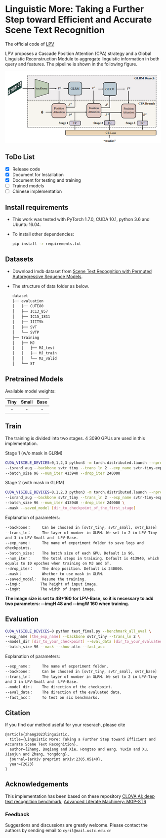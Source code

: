 # Linguistic More: Taking a Further Step toward Efficient and Accurate Scene Text Recognition

The official code of [LPV](https://arxiv.org/abs/2305.05140v2)

LPV proposes a Cascade Position Attention (CPA) strategy and a Global Linguistic Reconstruction Module to aggregate linguistic information in both query and features. The pipeline is shown in the following figure.

![image-20230818213054557](images\pipeline.png)

## ToDo List

- [x] Release code
- [x] Document for Installation
- [x] Document for testing and training
- [ ] Trained models
- [ ] Chinese implementation

## Install requirements

- This work was tested with PyTorch 1.7.0, CUDA 10.1, python 3.6 and Ubuntu 16.04. 

- To install other dependencies:

  ```bash
  pip install -r requirements.txt
  ```

## Datasets

- Download lmdb dataset from [Scene Text Recognition with Permuted Autoregressive Sequence Models](https://github.com/baudm/parseq).

- The structure of data folder as below.

    ```bash
    dataset
    ├── evaluation
    │   ├── CUTE80
    │   ├── IC13_857
    │   ├── IC15_1811
    │   ├── IIIT5k
    │   ├── SVT
    │   └── SVTP
    ├── training
    │   ├── MJ
    │   │   ├── MJ_test
    │   │   ├── MJ_train
    │   │   └── MJ_valid
    │   └── ST
    ```

## Pretrained Models

Available model weights:

| Tiny | Small  | Base |
| :---: | :---: | :---: |
|  -   |   -   |  -   |

## Train

The training is divided into two stages. 4 3090 GPUs are used in this implementation.

Stage 1 (w/o mask in GLRM)

```bash
CUDA_VISIBLE_DEVICES=0,1,2,3 python3 -m torch.distributed.launch --nproc_per_node=4 --nnodes=1 --master_port 29501 train_final_dist.py \
--isrand_aug --backbone svtr_tiny --trans_ln 2 --exp_name svtr-tiny-exp \
--batch_size 96 --num_iter 413940 --drop_iter 240000
```

Stage 2 (with mask in GLRM)

```bash
CUDA_VISIBLE_DEVICES=0,1,2,3 python3 -m torch.distributed.launch --nproc_per_node=4 --nnodes=1 --master_port 29501 train_final_dist.py \
--isrand_aug --backbone svtr_tiny --trans_ln 2 --exp_name svtr-tiny-exp-mask \
--batch_size 96 --num_iter 413940 --drop_iter 240000 \
--mask --saved_model [dir_to_checkpoint_of_the_first_stage]
```

Explanation of parameters:

```
--backbone：		Can be choosed in [svtr_tiny, svtr_small, svtr_base]
--trans_ln：		The layer of number in GLRM. We set to 2 in LPV-Tiny and 3 in LPV-Small and  LPV-Base.
--exp_name：		The name of experiment folder to save logs and checkpoints.
--batch_size：	The batch size of each GPU. Default is 96.
--num_iter：		The total steps in training. Default is 413940, which equals to 10 epoches when training on MJ and ST.
--drop_iter：	The drop position. Default is 240000.
--mask：			Whether to use mask in GLRM.
--saved_model：	Resume the training.
--imgH:			The height of input image.
--imgW:			The width of input image.
```

**The image size is set to 48*160 for LPV-Base, so it is necessary to add two parameters: --imgH 48 and --imgW 160 when training.**

## Evaluation

```bash
CUDA_VISIBLE_DEVICES=0 python test_final.py --benchmark_all_eval \
--exp_name [the_exp_name] --backbone svtr_tiny --trans_ln 2 \ 
--model_dir [dir_to_your_checkpoint] --eval_data [dir_to_your_evaluated_data] \
--batch_size 96 --mask --show attn --fast_acc
```

Explanation of parameters:

```
--exp_name：		The name of experiment folder.
--backbone：		Can be choosed in [svtr_tiny, svtr_small, svtr_base]
--trans_ln：		The layer of number in GLRM. We set to 2 in LPV-Tiny and 3 in LPV-Small and  LPV-Base.
--model_dir：	The direction of the checkpoint.
--eval_data：	The direction of the evaluated data.
--fast_acc：		To test on six benchmarks.
```

## Citation

If you find our method useful for your reserach, please cite

```
@article{zhang2023linguistic,
  title={Linguistic More: Taking a Further Step toward Efficient and Accurate Scene Text Recognition},
  author={Zhang, Boqiang and Xie, Hongtao and Wang, Yuxin and Xu, Jianjun and Zhang, Yongdong},
  journal={arXiv preprint arXiv:2305.05140},
  year={2023}
}
```

## Acknowledgements

This implementation has been based on these repository [CLOVA AI: deep text recognition benchmark](https://github.com/clovaai/deep-text-recognition-benchmark), [Advanced Literate Machinery: MGP-STR](https://github.com/AlibabaResearch/AdvancedLiterateMachinery/tree/main/OCR/MGP-STR)

### Feedback

Suggestions and discussions are greatly welcome. Please contact the authors by sending email to `cyril@mail.ustc.edu.cn`
